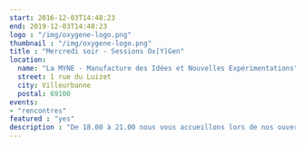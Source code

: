 ```yaml
---
start: 2016-12-03T14:48:23
end: 2019-12-03T14:48:23
logo : "/img/oxygene-logo.png"
thumbnail : "/img/oxygene-logo.png"
title : "Mercredi soir - Sessions Ox[Y]Gen"
location:
  name: "La MYNE - Manufacture des Idées et Nouvelles Expérimentations"
  street: 1 rue du Luizet
  city: Villeurbanne
  postal: 69100
events: 
- "rencontres"
featured : "yes"
description : "De 18.00 à 21.00 nous vous accueillons lors de nos ouvertures publiques, dites Ox[Y]Gen, à la MYNE. Vous y trouverez toujours quelqu'un."
---
```

